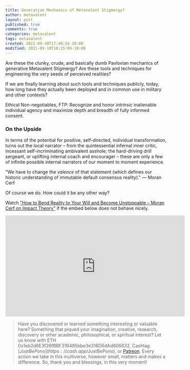 ```yaml
---
title: Generative Mechanics of Metavalent Stigmergy?
author: metavalent
layout: post
published: true
comments: true
categories: metavalent
tags: metavalent
created: 2021-09-10T17:49:52-10:00
modified: 2021-09-10T18:25:09-10:00
---
```


Are these the clunky, crude, and basically dumb Pavlovian mechanics of generative Metavalent Stigmergy? Are these tools and techniques for engineering the very seeds of perceived realities?

If we are finally learning about such tools and techniques publicly, today, how long have they actually been deployed and in common use in military and other contexts?

Ethical Non-negotiables, FTP: Recognize and honor *intrinsic* inalienable individual agency and maximize depth and breadth of fully informed consent.

### On the Upside

In terms of the potential for positive, self-directed, individual transformation, turns out the local narrator – from the quintessential infernal inner critic, incessant self-incriminating ambivalent asshole; the hard-driving drill sergeant, or uplifting internal coach and encourager – these are only a few of infinite possible internal narrators of our moment to moment experience.

"We have to change the *valence* of that statement (which defines our historic understanding of immutable default consensus reality)." — Moran Cerf

Of course we do. How could it be any other way?

Watch ["How to Bend Reality to Your Will and Become Unstoppable – Moran Cerf on Impact Theory"](https://youtu.be/PE0TedFPgH8) if the embed below does not behave nicely. 

<div class="embed-container"><iframe width="560" height="315" src="https://www.youtube.com/embed/PE0TedFPgH8" title="YouTube video player" frameborder="0" allow="accelerometer; autoplay; clipboard-write; encrypted-media; gyroscope; picture-in-picture" allowfullscreen></iframe></div>

> Have you discovered or learned something interesting or valuable here? Something that piqued your imagination, creative, research, discovery or other academic, philosophical, or spiritual interest? Let us know with ETH 0x1eb2d6E3f26fBBF31B485bbe3e316D6dAd806632, Cashtag [$JustBePono](https://cash.app/$JustBePono), or [Patreon](https://patreon.com/metavalent). Every action we take in this multiverse, however small, matters and makes a difference. So, thank you and blessings, in this very moment!
